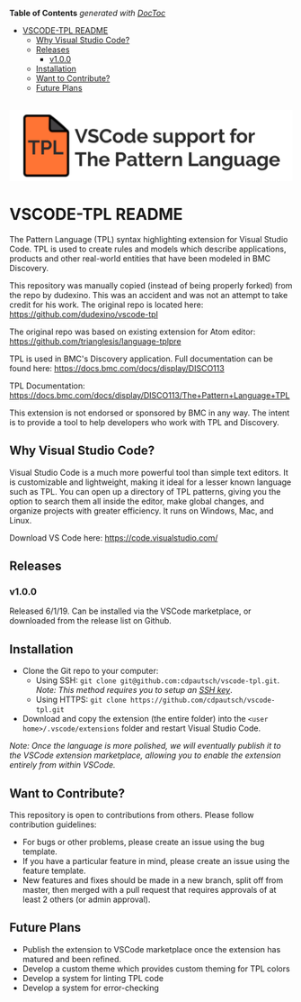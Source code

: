 <!-- START doctoc generated TOC please keep comment here to allow auto update -->
<!-- DON'T EDIT THIS SECTION, INSTEAD RE-RUN doctoc TO UPDATE -->
**Table of Contents**  *generated with [DocToc](https://github.com/thlorenz/doctoc)*

- [VSCODE-TPL README](#vscode-tpl-readme)
  - [Why Visual Studio Code?](#why-visual-studio-code)
  - [Releases](#releases)
    - [v1.0.0](#v100)
  - [Installation](#installation)
  - [Want to Contribute?](#want-to-contribute)
  - [Future Plans](#future-plans)

<!-- END doctoc generated TOC please keep comment here to allow auto update -->
<!-- Usage: use `doctoc README.md` and `doctoc CHANGELOG.md`, do NOT use `doctoc .` -->

<p align="center">
  <br />
  <a title="Learn more about VSCode TPL" href="https://github.com/cdpautsch/vscode-tpl"><img src="https://raw.githubusercontent.com/cdpautsch/vscode-tpl/master/images/readme-icon.png" alt="VSCode TPL Logo" /></a>
</p>

# VSCODE-TPL README

The Pattern Language (TPL) syntax highlighting extension for Visual Studio Code. TPL is used to create rules and models which describe applications, products and other real-world entities that have been modeled in BMC Discovery.

This repository was manually copied (instead of being properly forked) from the repo by dudexino. This was an accident and was not an attempt to take credit for his work. The original repo is located here: https://github.com/dudexino/vscode-tpl

The original repo was based on existing extension for Atom editor: https://github.com/trianglesis/language-tplpre

TPL is used in BMC's Discovery application. Full documentation can be found here: https://docs.bmc.com/docs/display/DISCO113

TPL Documentation: https://docs.bmc.com/docs/display/DISCO113/The+Pattern+Language+TPL

This extension is not endorsed or sponsored by BMC in any way. The intent is to provide a tool to help developers who work with TPL and Discovery.

## Why Visual Studio Code?
Visual Studio Code is a much more powerful tool than simple text editors. It is customizable and lightweight, making it ideal for a lesser known language such as TPL. You can open up a directory of TPL patterns, giving you the option to search them all inside the editor, make global changes, and organize projects with greater efficiency. It runs on Windows, Mac, and Linux.

Download VS Code here: https://code.visualstudio.com/

## Releases
### v1.0.0
Released 6/1/19. Can be installed via the VSCode marketplace, or downloaded from the release list on Github.

## Installation
* Clone the Git repo to your computer:
    * Using SSH: `git clone git@github.com:cdpautsch/vscode-tpl.git`. _Note: This method requires you to setup an [SSH key](https://help.github.com/en/articles/connecting-to-github-with-ssh)_.
    * Using HTTPS: `git clone https://github.com/cdpautsch/vscode-tpl.git`
* Download and copy the extension (the entire folder) into the `<user home>/.vscode/extensions` folder and restart Visual Studio Code.

_Note: Once the language is more polished, we will eventually publish it to the VSCode extension marketplace, allowing you to enable the extension entirely from within VSCode._

## Want to Contribute?
This repository is open to contributions from others. Please follow contribution guidelines:
* For bugs or other problems, please create an issue using the bug template.
* If you have a particular feature in mind, please create an issue using the feature template.
* New features and fixes should be made in a new branch, split off from master, then merged with a pull request that requires approvals of at least 2 others (or admin approval).

## Future Plans
* Publish the extension to VSCode marketplace once the extension has matured and been refined.
* Develop a custom theme which provides custom theming for TPL colors
* Develop a system for linting TPL code
* Develop a system for error-checking
